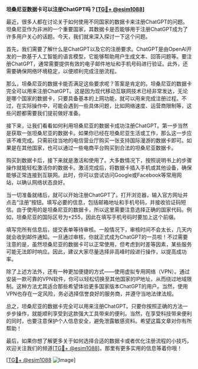 **坦桑尼亚数据卡可以注册ChatGPT吗？[[TG💪+ @esim1088](https://t.me/s/esim1088)]**

最近，很多人都在讨论关于如何使用不同国家的数据卡来注册ChatGPT的问题。坦桑尼亚作为非洲的一个重要国家，其数据卡是否能够用于注册ChatGPT成为了许多用户关心的话题。今天，我们就来深入探讨一下这个问题。

首先，我们需要了解什么是ChatGPT以及它的注册要求。ChatGPT是由OpenAI开发的一款基于人工智能的语言模型，它能够帮助用户生成文本、回答问题等。要注册ChatGPT，通常需要提供有效的电子邮件地址和手机号码进行验证。此外，还需要确保网络环境稳定，以便顺利完成注册流程。

那么，坦桑尼亚的数据卡能否满足这些要求呢？答案是肯定的。坦桑尼亚的数据卡完全可以用来注册ChatGPT。这是因为现代移动互联网技术已经非常发达，无论是哪个国家的数据卡，只要具备基本的上网功能，就可以用来完成注册过程。不过，在实际操作中，可能会遇到一些具体问题，比如网络速度、运营商限制等，这些问题都需要我们提前做好准备。

接下来，让我们看看如何利用坦桑尼亚的数据卡成功注册ChatGPT。第一步当然是获取一张坦桑尼亚的数据卡。如果你已经在坦桑尼亚生活或工作，那么这一步应该不难完成。只需前往当地的电信营业厅购买一张支持国际漫游的数据卡即可。如果是在其他国家，也可以通过一些电商平台购买到合法的坦桑尼亚数据卡。

购买到数据卡后，接下来就是激活和使用了。大多数情况下，按照说明书上的步骤操作就能轻松激活你的数据卡。激活完成后，将数据卡插入手机或其他设备，确保能够正常连接到互联网。此时，你可以尝试访问Google或Facebook等常用网站，以确认网络状态良好。

当一切准备就绪后，就可以开始注册ChatGPT了。打开浏览器，输入官方网址并点击“注册”按钮。填写必要的信息，包括邮箱地址和手机号码，并接收验证码短信。由于使用的是坦桑尼亚的数据卡，所以这里需要注意选择正确的国家代码。例如，坦桑尼亚的国际区号为+255，因此在填写手机号码时要加上这个前缀。

填写完所有信息后，提交表单等待审核。一般情况下，审核时间不会太长，几天内就会收到邮件通知。一旦通过审核，你就正式成为ChatGPT的一员啦！不过需要注意的是，虽然坦桑尼亚的数据卡可以正常使用，但考虑到时差等因素，某些服务可能无法即时响应。因此，建议大家尽量选择非高峰时段进行操作，以提高成功率。

除了上述方法外，还有一种更加便捷的方式——使用虚拟专用网络（VPN）。通过安装一款可靠的VPN软件，你可以轻松切换至其他国家的IP地址，从而绕过地域限制。这种方法尤其适合那些希望体验更多国家版本ChatGPT的用户。当然，使用VPN也存在一定风险，务必选择信誉良好的服务商，并遵守当地法律法规。

总之，坦桑尼亚的数据卡完全可以用来注册ChatGPT。只要你按照正确的方法一步步操作，就能顺利享受到这款强大工具带来的便利。当然，在享受科技带来便利的同时，也要注意保护个人信息安全，避免泄露敏感资料。希望这篇文章对你有所帮助！

最后，如果你想了解更多关于如何选择合适的数据卡或者优化注册流程的小技巧，欢迎关注我们的频道[[TG💪+ @esim1088](https://t.me/s/esim1088)]。那里有更多实用的信息等着你哦！

[[TG💪+ @esim1088](https://t.me/s/esim1088) ![Image](https://i.postimg.cc/4NQfJmqS/Snipaste-2025-05-13-00-14-12.png)]